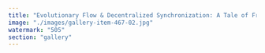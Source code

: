 ```yaml
---
title: "Evolutionary Flow & Decentralized Synchronization: A Tale of Fractal Governance<br /><br />What if governance evolved like life itself?<br /><br />The Human Evolutionary Tree reveals a branching complexity—divergence, adaptation, and emergent optimization. Similarly, the Toroidal Republic embodies a governance model where autonomy loops within loops, mirroring evolution’s decentralized recalibration.<br /><br />Evolution thrives through fluid synchronization, as does decentralized coordination. Neither follows a rigid hierarchy; instead, they refine themselves through recursive feedback, systemic fluidity, and adaptive resonance.<br /><br />In the fractal unfolding of life and governance, sovereignty is not imposed—it emerges. Just as DNA iterates through mutations, decentralized structures recalibrate through collective optimization.<br /><br />This connection isn’t just metaphorical—it’s a systemic truth.<br /><br /><br />#FractalEvolution <br />#ToroidalRepublic <br />#SystemicRecalibration <br />#DecentralizedFlow"
image: "./images/gallery-item-467-02.jpg"
watermark: "505"
section: "gallery"
---
```

